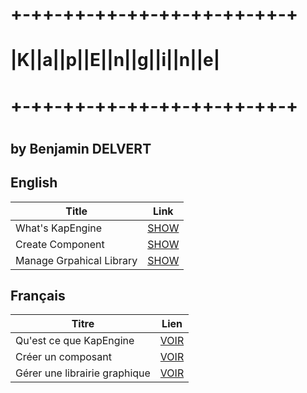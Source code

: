 # +-++-++-++-++-++-++-++-++-+
# |K||a||p||E||n||g||i||n||e|
# +-++-++-++-++-++-++-++-++-+
#                           
## by Benjamin DELVERT

## English
| Title                         | Link                                       |
|-------------------------------|--------------------------------------------|
| What's KapEngine              | [SHOW](Documentation/md/KapEngineEn.md)    |
| Create Component              | [SHOW](Documentation/md/NewComponentEn.md) |
| Manage Grpahical Library      | [SHOW](Documentation/md/LibGraphEn.md)     |


## Français
| Titre                         | Lien                                       |
|-------------------------------|--------------------------------------------|
| Qu'est ce que KapEngine       | [VOIR](Documentation/md/KapEngineFr.md)    |
| Créer un composant            | [VOIR](Documentation/md/NewComponentFr.md) |
| Gérer une librairie graphique | [VOIR](Documentation/md/LibGraphFr.md)     |
